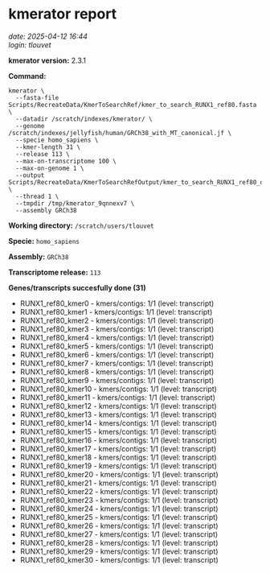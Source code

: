# kmerator report
*date: 2025-04-12 16:44*  
*login: tlouvet*

**kmerator version:** 2.3.1

**Command:**

```
kmerator \
  --fasta-file Scripts/RecreateData/KmerToSearchRef/kmer_to_search_RUNX1_ref80.fasta \
  --datadir /scratch/indexes/kmerator/ \
  --genome /scratch/indexes/jellyfish/human/GRCh38_with_MT_canonical.jf \
  --specie homo_sapiens \
  --kmer-length 31 \
  --release 113 \
  --max-on-transcriptome 100 \
  --max-on-genome 1 \
  --output Scripts/RecreateData/KmerToSearchRefOutput/kmer_to_search_RUNX1_ref80_output \
  --thread 1 \
  --tmpdir /tmp/kmerator_9qnnexv7 \
  --assembly GRCh38
```

**Working directory:** `/scratch/users/tlouvet`

**Specie:** `homo_sapiens`

**Assembly:** `GRCh38`

**Transcriptome release:** `113`

**Genes/transcripts succesfully done (31)**

- RUNX1_ref80_kmer0 - kmers/contigs: 1/1 (level: transcript)
- RUNX1_ref80_kmer1 - kmers/contigs: 1/1 (level: transcript)
- RUNX1_ref80_kmer2 - kmers/contigs: 1/1 (level: transcript)
- RUNX1_ref80_kmer3 - kmers/contigs: 1/1 (level: transcript)
- RUNX1_ref80_kmer4 - kmers/contigs: 1/1 (level: transcript)
- RUNX1_ref80_kmer5 - kmers/contigs: 1/1 (level: transcript)
- RUNX1_ref80_kmer6 - kmers/contigs: 1/1 (level: transcript)
- RUNX1_ref80_kmer7 - kmers/contigs: 1/1 (level: transcript)
- RUNX1_ref80_kmer8 - kmers/contigs: 1/1 (level: transcript)
- RUNX1_ref80_kmer9 - kmers/contigs: 1/1 (level: transcript)
- RUNX1_ref80_kmer10 - kmers/contigs: 1/1 (level: transcript)
- RUNX1_ref80_kmer11 - kmers/contigs: 1/1 (level: transcript)
- RUNX1_ref80_kmer12 - kmers/contigs: 1/1 (level: transcript)
- RUNX1_ref80_kmer13 - kmers/contigs: 1/1 (level: transcript)
- RUNX1_ref80_kmer14 - kmers/contigs: 1/1 (level: transcript)
- RUNX1_ref80_kmer15 - kmers/contigs: 1/1 (level: transcript)
- RUNX1_ref80_kmer16 - kmers/contigs: 1/1 (level: transcript)
- RUNX1_ref80_kmer17 - kmers/contigs: 1/1 (level: transcript)
- RUNX1_ref80_kmer18 - kmers/contigs: 1/1 (level: transcript)
- RUNX1_ref80_kmer19 - kmers/contigs: 1/1 (level: transcript)
- RUNX1_ref80_kmer20 - kmers/contigs: 1/1 (level: transcript)
- RUNX1_ref80_kmer21 - kmers/contigs: 1/1 (level: transcript)
- RUNX1_ref80_kmer22 - kmers/contigs: 1/1 (level: transcript)
- RUNX1_ref80_kmer23 - kmers/contigs: 1/1 (level: transcript)
- RUNX1_ref80_kmer24 - kmers/contigs: 1/1 (level: transcript)
- RUNX1_ref80_kmer25 - kmers/contigs: 1/1 (level: transcript)
- RUNX1_ref80_kmer26 - kmers/contigs: 1/1 (level: transcript)
- RUNX1_ref80_kmer27 - kmers/contigs: 1/1 (level: transcript)
- RUNX1_ref80_kmer28 - kmers/contigs: 1/1 (level: transcript)
- RUNX1_ref80_kmer29 - kmers/contigs: 1/1 (level: transcript)
- RUNX1_ref80_kmer30 - kmers/contigs: 1/1 (level: transcript)

